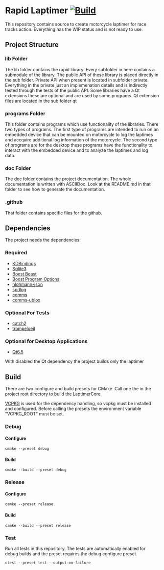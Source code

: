 # Rapid Laptimer [![Build](https://github.com/mFlorianW/rapid/actions/workflows/build.yml/badge.svg)](https://github.com/mFlorianW/rapid/actions/workflows/build.yml)
This repository contains source to create motorcycle laptimer for race tracks action.
Everything has the WIP status and is not ready to use.

## Project Structure

### lib Folder
The lib folder contains the rapid library.
Every subfolder in here contains a submodule of the library.
The public API of these library is placed directly in the sub folder.
Private API when present is located in subfolder private.
Everything in the private just an implemenation details and is indirectly tested through the tests of the public API.
Some libraries have a Qt extensions these are optional and are used by some programs.
Qt extension files are located in the sub folder qt

### programs Folder
This folder contains programs which use functionality of the libraries.
There two types of programs.
The first type of programs are intended to run on an embedded device that can be mounted on motorcycle to log the laptimes and accquire additional log information of the motorcycle.
The second type of programs are for the desktop these programs have the functionality to interact with the embedded device and to analyze the laptimes and log data.

### doc Folder
The doc folder contains the project documentation.
The whole documentation is written with ASCIIDoc.
Look at the README.md in that folder to see how to generate the documentation.

### .github
That folder contains specific files for the github.

## Dependencies
The project needs the dependencies:

### Required
* [KDBindings](https://github.com/KDAB/KDBindings)
* [Sqlite3](https://github.com/sqlite/sqlite)
* [Boost Beast](https://github.com/boostorg/beast)
* [Boost Program Options](https://github.com/boostorg/program_options)
* [nlohmann-json](https://github.com/nlohmann/json)
* [spdlog](https://github.com/gabime/spdlog)
* [comms](https://github.com/commschamp/comms)
* [comms-ublox](https://github.com/commschamp/cc.ublox.commsdsl)

### Optional For Tests
* [catch2](https://github.com/catchorg/Catch2)
* [trompeloeil](https://github.com/rollbear/trompeloeil)

### Optional for Desktop Applications
* [Qt6.5](https://download.qt.io/official_releases/qt/6.5/)

With disabled the Qt dependency the project builds only the laptimer

## Build
There are two configure and build presets for CMake.
Call one the in the project root directory to build the LaptimerCore.

[VCPKG](https://vcpkg.io/en/) is used for the dependency handling, so vcpkg must be installed and configured.
Before calling the presets the environment variable "VCPKG_ROOT" must be set.

### Debug
#### Configure
```console
cmake --preset debug
```

#### Build
```console
cmake --build --preset debug
```

### Release
#### Configure
``` console
camke --preset release
```

#### Build
``` console
camke --build --preset release
```

### Test
Run all tests in this repository.
The tests are automatically enabled for debug builds and the preset requires the debug configure preset.
``` console
ctest --preset test --output-on-failure
```
